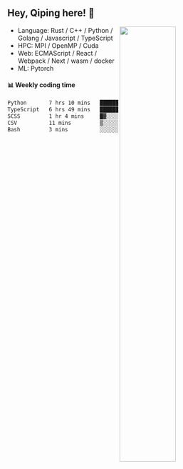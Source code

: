 

## Hey, Qiping here! :wave:

[<img align="right" width="50%" src="https://github-readme-stats.vercel.app/api?username=ppppqp&theme=dark&show_icons=true">](https://metrics.lecoq.io/ppppqp?template=classic)



-   Language: Rust / C++ / Python / Golang / Javascript / TypeScript
-   HPC: MPI / OpenMP / Cuda
-   Web: ECMAScript / React / Webpack / Next / wasm / docker
-   ML: Pytorch



#### :bar_chart: Weekly coding time

<!--START_SECTION:waka-->

```txt
Python       7 hrs 10 mins   ███████████▓░░░░░░░░░░░░░   46.79 %
TypeScript   6 hrs 49 mins   ███████████░░░░░░░░░░░░░░   44.55 %
SCSS         1 hr 4 mins     █▓░░░░░░░░░░░░░░░░░░░░░░░   07.02 %
CSV          11 mins         ▒░░░░░░░░░░░░░░░░░░░░░░░░   01.25 %
Bash         3 mins          ░░░░░░░░░░░░░░░░░░░░░░░░░   00.40 %
```

<!--END_SECTION:waka-->

